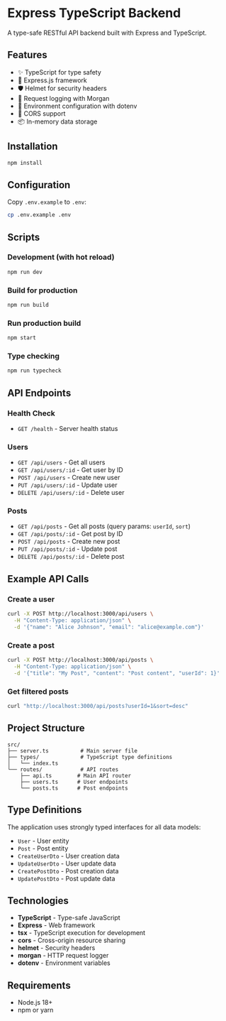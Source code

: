 # Express TypeScript Backend

A type-safe RESTful API backend built with Express and TypeScript.

## Features

- ✨ TypeScript for type safety
- 🚀 Express.js framework
- 🛡️ Helmet for security headers
- 📝 Request logging with Morgan
- 🔧 Environment configuration with dotenv
- 🔄 CORS support
- 📦 In-memory data storage

## Installation

```bash
npm install
```

## Configuration

Copy `.env.example` to `.env`:

```bash
cp .env.example .env
```

## Scripts

### Development (with hot reload)
```bash
npm run dev
```

### Build for production
```bash
npm run build
```

### Run production build
```bash
npm start
```

### Type checking
```bash
npm run typecheck
```

## API Endpoints

### Health Check
- `GET /health` - Server health status

### Users
- `GET /api/users` - Get all users
- `GET /api/users/:id` - Get user by ID
- `POST /api/users` - Create new user
- `PUT /api/users/:id` - Update user
- `DELETE /api/users/:id` - Delete user

### Posts
- `GET /api/posts` - Get all posts (query params: `userId`, `sort`)
- `GET /api/posts/:id` - Get post by ID
- `POST /api/posts` - Create new post
- `PUT /api/posts/:id` - Update post
- `DELETE /api/posts/:id` - Delete post

## Example API Calls

### Create a user
```bash
curl -X POST http://localhost:3000/api/users \
  -H "Content-Type: application/json" \
  -d '{"name": "Alice Johnson", "email": "alice@example.com"}'
```

### Create a post
```bash
curl -X POST http://localhost:3000/api/posts \
  -H "Content-Type: application/json" \
  -d '{"title": "My Post", "content": "Post content", "userId": 1}'
```

### Get filtered posts
```bash
curl "http://localhost:3000/api/posts?userId=1&sort=desc"
```

## Project Structure

```
src/
├── server.ts          # Main server file
├── types/             # TypeScript type definitions
│   └── index.ts      
└── routes/            # API routes
    ├── api.ts        # Main API router
    ├── users.ts      # User endpoints
    └── posts.ts      # Post endpoints
```

## Type Definitions

The application uses strongly typed interfaces for all data models:

- `User` - User entity
- `Post` - Post entity
- `CreateUserDto` - User creation data
- `UpdateUserDto` - User update data
- `CreatePostDto` - Post creation data
- `UpdatePostDto` - Post update data

## Technologies

- **TypeScript** - Type-safe JavaScript
- **Express** - Web framework
- **tsx** - TypeScript execution for development
- **cors** - Cross-origin resource sharing
- **helmet** - Security headers
- **morgan** - HTTP request logger
- **dotenv** - Environment variables

## Requirements

- Node.js 18+
- npm or yarn